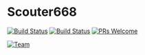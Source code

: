# Scouter668
[![Build Status](https://travis-ci.org/DaJuukes/Team668Scouter.svg?branch=master)](https://travis-ci.org/DaJuukes/Team668Scouter)
[![Build Status](https://david-dm.org/DaJuukes/Team668Scouter.svg)](https://travis-ci.org/DaJuukes/Team668Scouter)
[![PRs Welcome](https://img.shields.io/badge/PRs-welcome-brightgreen.svg?style=flat-square)](http://makeapullrequest.com)

[![Team](https://img.shields.io/badge/TEAM-668-BLUE.svg)](https://www.thebluealliance.com/team/668)
